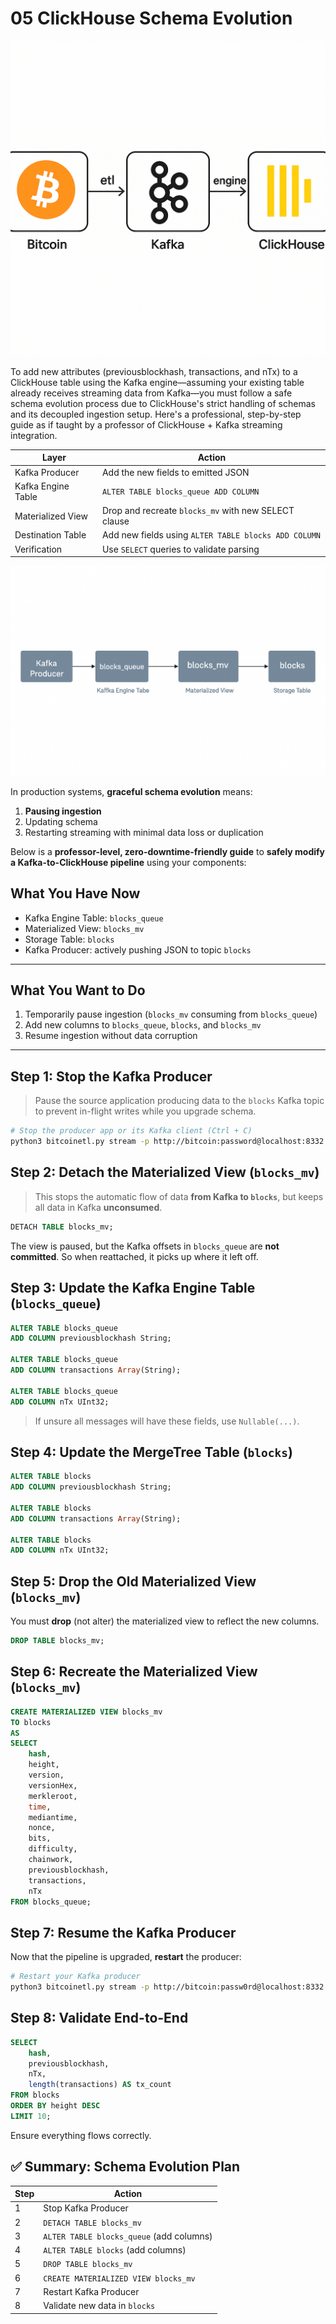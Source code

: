 # 05 ClickHouse Schema Evolution

![](/img/bitcoin/bitcoin_data_pipeline.png)

To add new attributes (previousblockhash, transactions, and nTx) to a ClickHouse table using the Kafka engine—assuming your existing table already receives streaming data from Kafka—you must follow a safe schema evolution process due to ClickHouse's strict handling of schemas and its decoupled ingestion setup. Here's a professional, step-by-step guide as if taught by a professor of ClickHouse + Kafka streaming integration.

| Layer             | Action                                               |
| ----------------- | ---------------------------------------------------- |
| Kafka Producer    | Add the new fields to emitted JSON                   |
| Kafka Engine Table| `ALTER TABLE blocks_queue ADD COLUMN`                |
| Materialized View | Drop and recreate `blocks_mv` with new SELECT clause |
| Destination Table | Add new fields using `ALTER TABLE blocks ADD COLUMN` |
| Verification      | Use `SELECT` queries to validate parsing             |


![](/img/bitcoin/clickhouse-schema-evolution.png)

In production systems, **graceful schema evolution** means:

1. **Pausing ingestion**
2. Updating schema
3. Restarting streaming with minimal data loss or duplication

Below is a **professor-level, zero-downtime-friendly guide** to **safely modify a Kafka-to-ClickHouse pipeline** using your components:

## What You Have Now

* Kafka Engine Table: `blocks_queue`
* Materialized View: `blocks_mv`
* Storage Table: `blocks`
* Kafka Producer: actively pushing JSON to topic `blocks`

---

## What You Want to Do

1. Temporarily pause ingestion (`blocks_mv` consuming from `blocks_queue`)
2. Add new columns to `blocks_queue`, `blocks`, and `blocks_mv`
3. Resume ingestion without data corruption

---


## Step 1: Stop the Kafka Producer

> Pause the source application producing data to the `blocks` Kafka topic to prevent in-flight writes while you upgrade schema.

```bash
# Stop the producer app or its Kafka client (Ctrl + C)
python3 bitcoinetl.py stream -p http://bitcoin:password@localhost:8332 --output kafka/localhost:9092 --period-seconds 0 -b 100 -B 1000 --log-file log --enrich True -l last_synced_block.txt
```

## Step 2: Detach the Materialized View (`blocks_mv`)

> This stops the automatic flow of data **from Kafka to `blocks`**, but keeps all data in Kafka **unconsumed**.

```sql
DETACH TABLE blocks_mv;
```

The view is paused, but the Kafka offsets in `blocks_queue` are **not committed**. So when reattached, it picks up where it left off.

## Step 3: Update the Kafka Engine Table (`blocks_queue`)

```sql
ALTER TABLE blocks_queue
ADD COLUMN previousblockhash String;

ALTER TABLE blocks_queue
ADD COLUMN transactions Array(String);

ALTER TABLE blocks_queue
ADD COLUMN nTx UInt32;
```

> If unsure all messages will have these fields, use `Nullable(...)`.


## Step 4: Update the MergeTree Table (`blocks`)

```sql
ALTER TABLE blocks
ADD COLUMN previousblockhash String;

ALTER TABLE blocks
ADD COLUMN transactions Array(String);

ALTER TABLE blocks
ADD COLUMN nTx UInt32;
```

## Step 5: Drop the Old Materialized View (`blocks_mv`)

You must **drop** (not alter) the materialized view to reflect the new columns.

```sql
DROP TABLE blocks_mv;
```

## Step 6: Recreate the Materialized View (`blocks_mv`)

```sql
CREATE MATERIALIZED VIEW blocks_mv
TO blocks
AS
SELECT
    hash,
    height,
    version,
    versionHex,
    merkleroot,
    time,
    mediantime,
    nonce,
    bits,
    difficulty,
    chainwork,
    previousblockhash,
    transactions,
    nTx
FROM blocks_queue;
```

## Step 7: Resume the Kafka Producer

Now that the pipeline is upgraded, **restart** the producer:

```bash
# Restart your Kafka producer
python3 bitcoinetl.py stream -p http://bitcoin:passw0rd@localhost:8332 --output kafka/localhost:9092 --period-seconds 0 -b 100 -B 1000 --log-file log --enrich True -l last_synced_block.txt
```

## Step 8: Validate End-to-End

```sql
SELECT
    hash,
    previousblockhash,
    nTx,
    length(transactions) AS tx_count
FROM blocks
ORDER BY height DESC
LIMIT 10;
```

Ensure everything flows correctly.

## ✅ Summary: Schema Evolution Plan

| Step | Action                                   |
| ---- | ---------------------------------------- |
| 1    | Stop Kafka Producer                      |
| 2    | `DETACH TABLE blocks_mv`                 |
| 3    | `ALTER TABLE blocks_queue` (add columns) |
| 4    | `ALTER TABLE blocks` (add columns)       |
| 5    | `DROP TABLE blocks_mv`                   |
| 6    | `CREATE MATERIALIZED VIEW blocks_mv`     |
| 7    | Restart Kafka Producer                   |
| 8    | Validate new data in `blocks`            |




